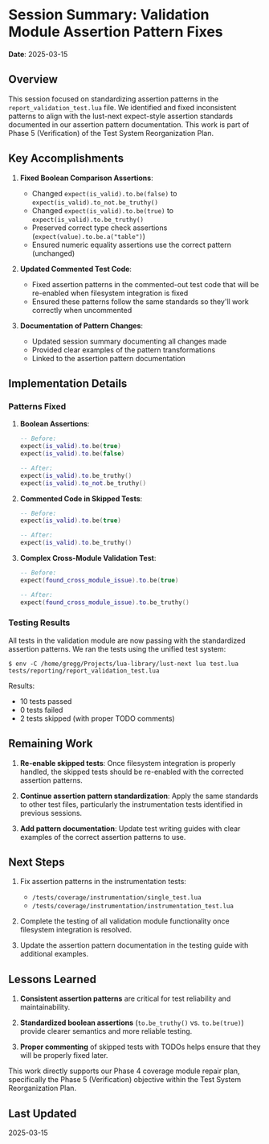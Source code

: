 # Session Summary: Validation Module Assertion Pattern Fixes

**Date**: 2025-03-15

## Overview

This session focused on standardizing assertion patterns in the `report_validation_test.lua` file. We identified and fixed inconsistent patterns to align with the lust-next expect-style assertion standards documented in our assertion pattern documentation. This work is part of Phase 5 (Verification) of the Test System Reorganization Plan.

## Key Accomplishments

1. **Fixed Boolean Comparison Assertions**:
   - Changed `expect(is_valid).to.be(false)` to `expect(is_valid).to_not.be_truthy()`
   - Changed `expect(is_valid).to.be(true)` to `expect(is_valid).to.be_truthy()`
   - Preserved correct type check assertions (`expect(value).to.be.a("table")`)
   - Ensured numeric equality assertions use the correct pattern (unchanged)

2. **Updated Commented Test Code**:
   - Fixed assertion patterns in the commented-out test code that will be re-enabled when filesystem integration is fixed
   - Ensured these patterns follow the same standards so they'll work correctly when uncommented

3. **Documentation of Pattern Changes**:
   - Updated session summary documenting all changes made
   - Provided clear examples of the pattern transformations
   - Linked to the assertion pattern documentation

## Implementation Details

### Patterns Fixed

1. **Boolean Assertions**:
   ```lua
   -- Before:
   expect(is_valid).to.be(true)
   expect(is_valid).to.be(false)
   
   -- After:
   expect(is_valid).to.be_truthy()
   expect(is_valid).to_not.be_truthy()
   ```

2. **Commented Code in Skipped Tests**:
   ```lua
   -- Before:
   expect(is_valid).to.be(true)
   
   -- After:
   expect(is_valid).to.be_truthy()
   ```

3. **Complex Cross-Module Validation Test**:
   ```lua
   -- Before:
   expect(found_cross_module_issue).to.be(true)
   
   -- After:
   expect(found_cross_module_issue).to.be_truthy()
   ```

### Testing Results

All tests in the validation module are now passing with the standardized assertion patterns. We ran the tests using the unified test system:

```
$ env -C /home/gregg/Projects/lua-library/lust-next lua test.lua tests/reporting/report_validation_test.lua
```

Results:
- 10 tests passed
- 0 tests failed
- 2 tests skipped (with proper TODO comments)

## Remaining Work

1. **Re-enable skipped tests**: Once filesystem integration is properly handled, the skipped tests should be re-enabled with the corrected assertion patterns.

2. **Continue assertion pattern standardization**: Apply the same standards to other test files, particularly the instrumentation tests identified in previous sessions.

3. **Add pattern documentation**: Update test writing guides with clear examples of the correct assertion patterns to use.

## Next Steps

1. Fix assertion patterns in the instrumentation tests:
   - `/tests/coverage/instrumentation/single_test.lua`
   - `/tests/coverage/instrumentation/instrumentation_test.lua`

2. Complete the testing of all validation module functionality once filesystem integration is resolved.

3. Update the assertion pattern documentation in the testing guide with additional examples.

## Lessons Learned

1. **Consistent assertion patterns** are critical for test reliability and maintainability.

2. **Standardized boolean assertions** (`to.be_truthy()` vs. `to.be(true)`) provide clearer semantics and more reliable testing.

3. **Proper commenting** of skipped tests with TODOs helps ensure that they will be properly fixed later.

This work directly supports our Phase 4 coverage module repair plan, specifically the Phase 5 (Verification) objective within the Test System Reorganization Plan.

## Last Updated

2025-03-15